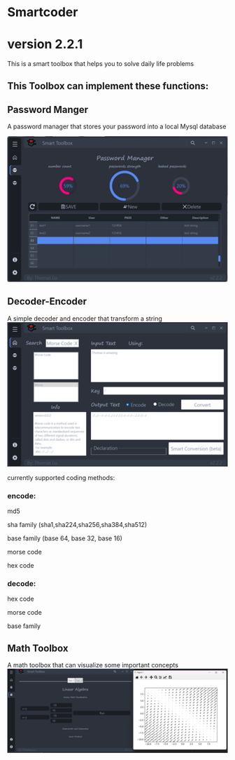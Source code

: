 # Smartcoder


# version 2.2.1

This is a smart toolbox that helps you to solve daily life problems

## This Toolbox can implement these functions:

## Password Manger

A password manager that stores your password into a local Mysql database

![](.README_images/e230ed2e.png)

## Decoder-Encoder

A simple decoder and encoder that transform a string
![](.README_images/9e84b4c5.png)

currently supported coding methods:

### encode:

  md5

  sha family (sha1,sha224,sha256,sha384,sha512)

  base family (base 64, base 32, base 16)

  morse code

  hex code

### decode:

  hex code

  morse code

  base family

## Math Toolbox
A math toolbox that can visualize some important concepts
![](.README_images/3936ce26.png)

